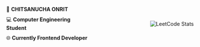 <div style="display: flex; align-items: center; justify-content: space-between;">
    <div style="max-width: 45%;">
    <ul style="list-style: none; padding: 0; margin: 0;">
      <li style="margin-bottom: 10px;">&#128119; <strong>CHITSANUCHA ONRIT</strong></li>
      <li style="margin-bottom: 10px;">&#128187; <strong>Computer Engineering Student</strong></li>
      <li>&#127760; <strong>Currently Frontend Developer</strong></li>
    </ul>
  </div>
  <img src="https://leetcard.jacoblin.cool/BB1G1016?theme=dark&font=ABeeZee" alt="LeetCode Stats" style="max-width: 30%;"/>
</div>
